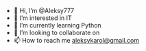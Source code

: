 - 👋 Hi, I’m @Aleksy777
- 👀 I’m interested in IT
- 🌱 I’m currently learning Python
- 💞️ I’m looking to collaborate on 
- 📫 How to reach me aleksykarol@gmail.com

<!---
Aleksy777/Aleksy777 is a ✨ special ✨ repository because its `README.md` (this file) appears on your GitHub profile.
You can click the Preview link to take a look at your changes.
--->
